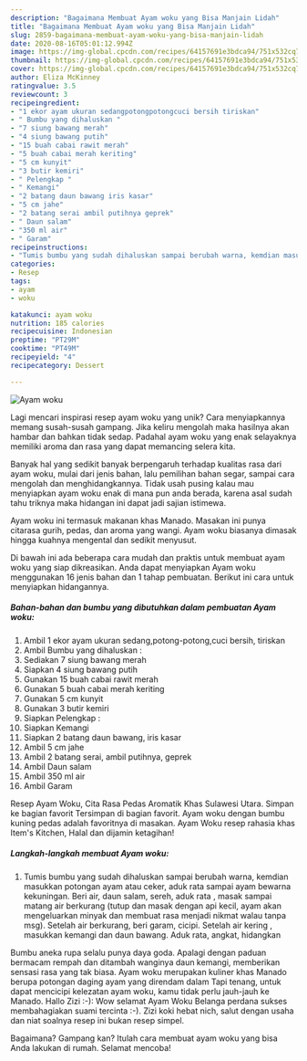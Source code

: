 ```yaml
---
description: "Bagaimana Membuat Ayam woku yang Bisa Manjain Lidah"
title: "Bagaimana Membuat Ayam woku yang Bisa Manjain Lidah"
slug: 2859-bagaimana-membuat-ayam-woku-yang-bisa-manjain-lidah
date: 2020-08-16T05:01:12.994Z
image: https://img-global.cpcdn.com/recipes/64157691e3bdca94/751x532cq70/ayam-woku-foto-resep-utama.jpg
thumbnail: https://img-global.cpcdn.com/recipes/64157691e3bdca94/751x532cq70/ayam-woku-foto-resep-utama.jpg
cover: https://img-global.cpcdn.com/recipes/64157691e3bdca94/751x532cq70/ayam-woku-foto-resep-utama.jpg
author: Eliza McKinney
ratingvalue: 3.5
reviewcount: 3
recipeingredient:
- "1 ekor ayam ukuran sedangpotongpotongcuci bersih tiriskan"
- " Bumbu yang dihaluskan "
- "7 siung bawang merah"
- "4 siung bawang putih"
- "15 buah cabai rawit merah"
- "5 buah cabai merah keriting"
- "5 cm kunyit"
- "3 butir kemiri"
- " Pelengkap "
- " Kemangi"
- "2 batang daun bawang iris kasar"
- "5 cm jahe"
- "2 batang serai ambil putihnya geprek"
- " Daun salam"
- "350 ml air"
- " Garam"
recipeinstructions:
- "Tumis bumbu yang sudah dihaluskan sampai berubah warna, kemdian masukkan potongan ayam atau ceker, aduk rata sampai ayam bewarna kekuningan. Beri air, daun salam, sereh, aduk rata , masak sampai matang air berkurang (tutup dan masak dengan api kecil, ayam akan mengeluarkan minyak dan membuat rasa menjadi nikmat walau tanpa msg). Setelah air berkurang, beri garam, cicipi. Setelah air kering , masukkan kemangi dan daun bawang. Aduk rata, angkat, hidangkan"
categories:
- Resep
tags:
- ayam
- woku

katakunci: ayam woku 
nutrition: 185 calories
recipecuisine: Indonesian
preptime: "PT29M"
cooktime: "PT49M"
recipeyield: "4"
recipecategory: Dessert

---
```



![Ayam woku](https://img-global.cpcdn.com/recipes/64157691e3bdca94/751x532cq70/ayam-woku-foto-resep-utama.jpg)

Lagi mencari inspirasi resep ayam woku yang unik? Cara menyiapkannya memang susah-susah gampang. Jika keliru mengolah maka hasilnya akan hambar dan bahkan tidak sedap. Padahal ayam woku yang enak selayaknya memiliki aroma dan rasa yang dapat memancing selera kita.

Banyak hal yang sedikit banyak berpengaruh terhadap kualitas rasa dari ayam woku, mulai dari jenis bahan, lalu pemilihan bahan segar, sampai cara mengolah dan menghidangkannya. Tidak usah pusing kalau mau menyiapkan ayam woku enak di mana pun anda berada, karena asal sudah tahu triknya maka hidangan ini dapat jadi sajian istimewa.

Ayam woku ini termasuk makanan khas Manado. Masakan ini punya citarasa gurih, pedas, dan aroma yang wangi. Ayam woku biasanya dimasak hingga kuahnya mengental dan sedikit menyusut.


Di bawah ini ada beberapa cara mudah dan praktis untuk membuat ayam woku yang siap dikreasikan. Anda dapat menyiapkan Ayam woku menggunakan 16 jenis bahan dan 1 tahap pembuatan. Berikut ini cara untuk menyiapkan hidangannya.

<!--inarticleads1-->

##### Bahan-bahan dan bumbu yang dibutuhkan dalam pembuatan Ayam woku:

1. Ambil 1 ekor ayam ukuran sedang,potong-potong,cuci bersih, tiriskan
1. Ambil  Bumbu yang dihaluskan :
1. Sediakan 7 siung bawang merah
1. Siapkan 4 siung bawang putih
1. Gunakan 15 buah cabai rawit merah
1. Gunakan 5 buah cabai merah keriting
1. Gunakan 5 cm kunyit
1. Gunakan 3 butir kemiri
1. Siapkan  Pelengkap :
1. Siapkan  Kemangi
1. Siapkan 2 batang daun bawang, iris kasar
1. Ambil 5 cm jahe
1. Ambil 2 batang serai, ambil putihnya, geprek
1. Ambil  Daun salam
1. Ambil 350 ml air
1. Ambil  Garam


Resep Ayam Woku, Cita Rasa Pedas Aromatik Khas Sulawesi Utara. Simpan ke bagian favorit Tersimpan di bagian favorit. Ayam woku dengan bumbu kuning pedas adalah favoritnya di masakan. Ayam Woku resep rahasia khas Item&#39;s Kitchen, Halal dan dijamin ketagihan! 

<!--inarticleads2-->

##### Langkah-langkah membuat Ayam woku:

1. Tumis bumbu yang sudah dihaluskan sampai berubah warna, kemdian masukkan potongan ayam atau ceker, aduk rata sampai ayam bewarna kekuningan. Beri air, daun salam, sereh, aduk rata , masak sampai matang air berkurang (tutup dan masak dengan api kecil, ayam akan mengeluarkan minyak dan membuat rasa menjadi nikmat walau tanpa msg). Setelah air berkurang, beri garam, cicipi. Setelah air kering , masukkan kemangi dan daun bawang. Aduk rata, angkat, hidangkan


Bumbu aneka rupa selalu punya daya goda. Apalagi dengan paduan bermacam rempah dan ditambah wanginya daun kemangi, memberikan sensasi rasa yang tak biasa. Ayam woku merupakan kuliner khas Manado berupa potongan daging ayam yang direndam dalam Tapi tenang, untuk dapat mencicipi kelezatan ayam woku, kamu tidak perlu jauh-jauh ke Manado. Hallo Zizi :-): Wow selamat Ayam Woku Belanga perdana sukses membahagiakan suami tercinta :-). Zizi koki hebat nich, salut dengan usaha dan niat soalnya resep ini bukan resep simpel. 

Bagaimana? Gampang kan? Itulah cara membuat ayam woku yang bisa Anda lakukan di rumah. Selamat mencoba!
